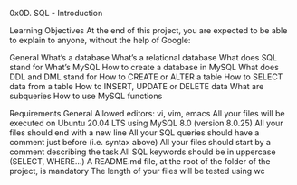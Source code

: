 0x0D. SQL - Introduction

 Learning Objectives
 At the end of this project, you are expected to be able to explain to anyone, without the help of Google:

 General
 What’s a database
 What’s a relational database
 What does SQL stand for
 What’s MySQL
 How to create a database in MySQL
 What does DDL and DML stand for
 How to CREATE or ALTER a table
 How to SELECT data from a table
 How to INSERT, UPDATE or DELETE data
 What are subqueries
 How to use MySQL functions

 Requirements
 General
        Allowed editors: vi, vim, emacs
        All your files will be executed on Ubuntu 20.04 LTS using MySQL 8.0 (version 8.0.25)
        All your files should end with a new line
        All your SQL queries should have a comment just before (i.e. syntax above)
        All your files should start by a comment describing the task
        All SQL keywords should be in uppercase (SELECT, WHERE…)
        A README.md file, at the root of the folder of the project, is mandatory
        The length of your files will be tested using wc
